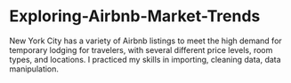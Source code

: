 # Exploring-Airbnb-Market-Trends

New York City has a variety of Airbnb listings to meet the high demand for temporary lodging for travelers, with several different price levels, room types, and locations.
I practiced my skills in importing, cleaning data, data manipulation.
